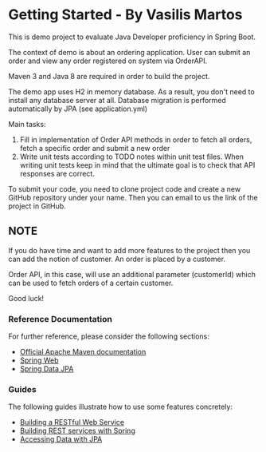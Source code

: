 # Getting Started - By Vasilis Martos

This is demo project to evaluate Java Developer proficiency in Spring Boot.  

The context of demo is about an ordering application. User can submit an order and view any order registered on system via OrderAPI.

Maven 3 and Java 8 are required in order to build the project. 

The demo app uses H2 in memory database. As a result, you don't need to install any database server at all. 
Database migration is performed automatically by JPA (see application.yml) 

Main tasks:

1. Fill in implementation of Order API methods in order to fetch all orders, fetch a specific order and submit a new order
2. Write unit tests according to TODO notes within unit test files. When writing unit tests keep in mind 
that the ultimate goal is to check that API responses are correct.

To submit your code, you need to clone project code and create a new GitHub repository under your name. Then you can email to us the link of the project in GitHub.

NOTE
----
 
If you do have time and want to add more features to the project then you can add the notion of customer. An order is placed by a customer. 

Order API, in this case, will use an additional parameter (customerId) which can be used to fetch orders of a certain customer.   

Good luck!


### Reference Documentation
For further reference, please consider the following sections:

* [Official Apache Maven documentation](https://maven.apache.org/guides/index.html)
* [Spring Web](https://docs.spring.io/spring-boot/docs/2.3.1.RELEASE/reference/htmlsingle/#boot-features-developing-web-applications)
* [Spring Data JPA](https://docs.spring.io/spring-boot/docs/2.3.1.RELEASE/reference/htmlsingle/#boot-features-jpa-and-spring-data)

### Guides
The following guides illustrate how to use some features concretely:

* [Building a RESTful Web Service](https://spring.io/guides/gs/rest-service/)
* [Building REST services with Spring](https://spring.io/guides/tutorials/bookmarks/)
* [Accessing Data with JPA](https://spring.io/guides/gs/accessing-data-jpa/)

